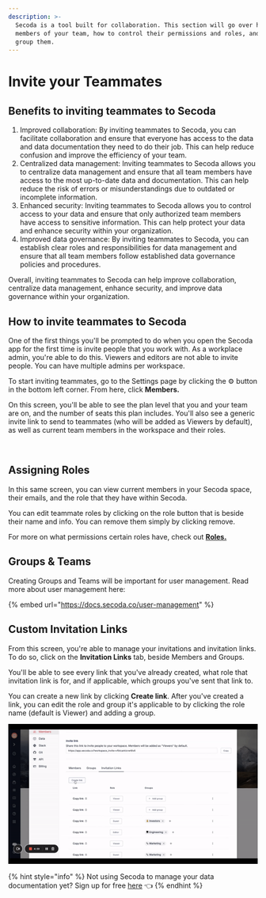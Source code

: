 ```yaml
---
description: >-
  Secoda is a tool built for collaboration. This section will go over how to add
  members of your team, how to control their permissions and roles, and how to
  group them.
---
```


# Invite your Teammates

## Benefits to inviting teammates to Secoda

1. Improved collaboration: By inviting teammates to Secoda, you can facilitate collaboration and ensure that everyone has access to the data and data documentation they need to do their job. This can help reduce confusion and improve the efficiency of your team.
2. Centralized data management: Inviting teammates to Secoda allows you to centralize data management and ensure that all team members have access to the most up-to-date data and documentation. This can help reduce the risk of errors or misunderstandings due to outdated or incomplete information.
3. Enhanced security: Inviting teammates to Secoda allows you to control access to your data and ensure that only authorized team members have access to sensitive information. This can help protect your data and enhance security within your organization.
4. Improved data governance: By inviting teammates to Secoda, you can establish clear roles and responsibilities for data management and ensure that all team members follow established data governance policies and procedures.

Overall, inviting teammates to Secoda can help improve collaboration, centralize data management, enhance security, and improve data governance within your organization.

## How to invite teammates to Secoda

One of the first things you'll be prompted to do when you open the Secoda app for the first time is invite people that you work with. As a workplace admin, you're able to do this. Viewers and editors are not able to invite people. You can have multiple admins per workspace.&#x20;

To start inviting teammates, go to the Settings page by clicking the ⚙ button in the bottom left corner. From here, click **Members.**&#x20;

On this screen, you'll be able to see the plan level that you and your team are on, and the number of seats this plan includes. You'll also see a generic invite link to send to teammates (who will be added as Viewers by default), as well as current team members in the workspace and their roles.&#x20;

<figure><img src="../../../.gitbook/assets/Screenshot 2023-05-15 at 3.09.56 PM.png" alt=""><figcaption></figcaption></figure>

## Assigning Roles

In this same screen, you can view current members in your Secoda space, their emails, and the role that they have within Secoda.&#x20;

You can edit teammate roles by clicking on the role button that is beside their name and info. You can remove them simply by clicking remove.&#x20;

For more on what permissions certain roles have, check out [**Roles.** ](../../../user-management/roles/)

## Groups & Teams

Creating Groups and Teams will be important for user management. Read more about user management here:

{% embed url="https://docs.secoda.co/user-management" %}

## Custom Invitation Links

From this screen, you're able to manage your invitations and invitation links. To do so, click on the **Invitation Links** tab, beside Members and Groups.&#x20;

You'll be able to see every link that you've already created, what role that invitation link is for, and if applicable, which groups you've sent that link to.&#x20;

You can create a new link by clicking **Create link**. After you've created a link, you can edit the role and group it's applicable to by clicking the role name (default is Viewer) and adding a group.&#x20;

![](<../../../.gitbook/assets/ezgif.com-gif-maker (3).gif>)

{% hint style="info" %}
Not using Secoda to manage your data documentation yet? Sign up for free [here](https://app.secoda.co/) 👈
{% endhint %}
